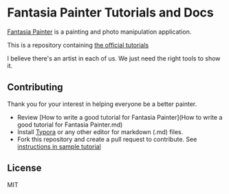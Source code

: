 # Fantasia Painter Tutorials and Docs

[Fantasia Painter](https://fantasiapainter.com) is a painting and photo manipulation application. 

This is a repository containing [the official tutorials](/getting-started.md)

I believe there's an artist in each of us. We just need the right tools to show it. 

## Contributing
Thank you for your interest in helping everyone be a better painter.
- Review [How to write a good tutorial for Fantasia Painter](How to write a good tutorial for Fantasia Painter.md)
- Install [Typora](https://www.typora.io/#download) or any other editor for markdown (.md) files.
- Fork this repository and create a pull request to contribute. See [instructions in sample tutorial](sample.md)

## License
MIT
